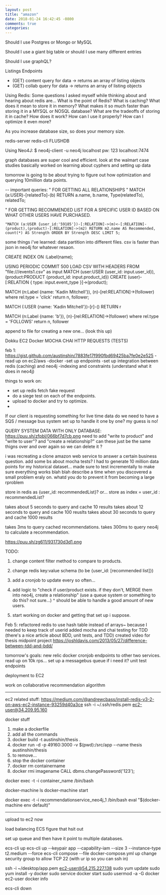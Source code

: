 ```yaml
---
layout: post
title: "amazon"
date: 2018-01-24 16:42:45 -0800
comments: true
categories:
---
```

Should I use Postgres or Mongo or MySQL

Should I use a giant big table or should I use many different entries

Should I use graphQL?

Listings Endpoints
  - (GET) content query for data  -> returns an array of listing objects
  - (GET) collab query for data -> returns an array of listing objects

<!-- more -->


Using Redis:
Some questions I asked myself while thinking about and hearing about redis are...
What is the point of Redis?
What is caching?
What does it mean to store it in memory?
What makes it so much faster than storing it in a MYSQL or NOSQL database?
What are the tradeoffs of storing it in cache?
How does it work?
How can I use it properly?
How can I optimize it even more?

As you increase database size, so does your memory size.

redis-server
redis-cli
FLUSHDB

Using Neo4J:
$ neo4j-client -u neo4j localhost
pw: 123
localhost:7474

graph databases are super cool and efficient.
look at the walmart case studies
basically worked on learning about cyphers and setting up data

tomorrow is going to be about trying to figure out how optimization and querying 10million data points.

--
important queries:
" FOR GETTING ALL RELATIONSHIPS "
MATCH (a:USER)-[relatedTo]-(b) RETURN a.name, b.name, Type(relatedTo), relatedTo;

" FOR GETTING RECOMMENDED LIST FOR A SPECIFIC USER ID BASED ON WHAT OTHER USERS HAVE PURCHASED.
```
"MATCH (a:USER {user_id:'59185'})-[:RELATION]->(m)<-[:RELATION]-(product),(product)-[:RELATION]->(m2) RETURN m2.name AS Recommended, count(*) AS Strength ORDER BY Strength DESC LIMIT 5;
```


some things i've learned:
data partition into different files.
csv is faster than json in neo4j for whatever resaon.

CREATE INDEX ON :Label(name);

USING PERIODIC COMMIT 500
LOAD CSV WITH HEADERS FROM "file:///events1.csv" as input
MATCH (user:USER  {user_id: input.user_id}), (product:PRODUCT {product_id: input.product_id})
CREATE (user)-[:RELATION { type: input.event_type }]->(product);

MATCH (n:Label {name: 'Kadin Mitchell'}),
(n)-[rel:RELATION]->(follower)
where rel.type = 'click'
return n, follower;

MATCH (:USER {name: 'Kadin Mitchell'})-[r]-()
RETURN r

MATCH (n:Label {name: 'b'}),
(n)-[rel:RELATION]->(follower)
where rel.type = 'FOLLOWS'
return n, follower

append to file for creating a new one... (look this up)

Dokku
EC2
Docker
MOCHA CHAI HTTP REQUESTS (TESTS)

feb 1:
https://gist.github.com/austinshin/7883fe17f990fbd69425ba7fe0e2e525
-read up on ec2/aws
-docker
-set up endpoints
-set up integration between redis (caching) and neo4j
-indexing and constraints (understand what it does in neo4j)

things to work on:
- set up redis fetch fake request
- do a siege test on each of the endpoints.
- upload to docker and try to optimize.
-

If our client is requesting something for live time data do we need to have a SQS / message bus system set up to handle it one by one?
my guess is no!

QUERY SYSTEM DATA WITH ONLY DATABASE:
https://puu.sh/zfpbl/066bf7d7cb.png
need to add "write to product" and "write to user"?
 and "create a relationship?"
 can these just be the same thigns over and over again so we can delete it ?


i was recreating a clone amazon web service to answer a certain business question.
add some bs about mocha tests?
I had to generate 10 million data points for my historical dataset...
made sure to test incrementally
to make sure everything works
blah blah
describe  a time when you discovered a small problem eraly on. whatd you do to prevent it from becoming a large rproblem

store in redis as {user_id: recommendedList}?
or... store as index = user_id : recommendedList?


takes about 5 seconds to query and cache 10 results
takes about 12 seconds to query and cache 100 reuslts
takes about 30 seconds to query and cache 1000 results

takes 3ms to query cached recommendations.
takes 300ms to query neo4j to calculate a recommendation.

https://puu.sh/zg611/931730d3d1.png


TODO:
1. change content filter method to compare to products.
2. change redis key:value schema (to be {user_id: [recommended list]})
3. add a cronjob to update every so often...
4. add logic to "check if user/product exists. if they don't, MERGE them into neo4j, create a relationship" (use a queue system or something to do this? not sure...)
^ should be able to handle a good amount of new users.

5. start working on docker and getting that set up i suppose.

Feb 5:
refactored redis to use hash table instead of arrays~ because I needed to keep track of userid
added mocha and chai testing for TDD (there's a nice article about BDD, unit tests, and TDD)
created video for thesis midpoint project
https://joshldavis.com/2013/05/27/difference-between-tdd-and-bdd/

tomorrow's goals:
new relic
docker
cronjob endpoints to other two services.
read up on 10k rps...
set up a messagebus queue if i need it?
unit test endpoints

deployment to EC2

work on collaborative recommendation algorithm


-------------
ec2 related stuff:
https://medium.com/@andrewcbass/install-redis-v3-2-on-aws-ec2-instance-93259d40a3ce
ssh -i ~/.ssh/redis.pem ec2-user@34.209.95.160

docker stuff

1. make a dockerfile
2. add all the commands
3. docker build -t austinshin/thesis .
4. docker run -d -p 49160:3000 -v $(pwd):/src/app --name thesis austinshin/thesis
5. to remove...
6. stop the docker container
7. docker rm containername
8. docker rmi imagename
CALL dbms.changePassword('123');


docker exec -t -i container_name /bin/bash

docker-machine ls
docker-machine start

docker exec -t -i recommendationservice_neo4j_1 /bin/bash
eval "$(docker-machine env default)"

----------------------------------
upload to ec2 now

load balancing
ECS
figure that hsit out

set up queue and then have it point to multiple databases.

ecs-cli up
ecs-cli up --keypair app --capability-iam --size 3 --instance-type t2.medium --force
ecs-cli compose --file docker-compose.yml up
change security group to allow TCP 22 (with ur ip so you can ssh in)

ssh -i ~/desktop/app.pem ec2-user@54.215.227.138
sudo yum update
sudo yum install -y docker
sudo service docker start
sudo usermod -a -G docker ec2-user
docker info


ecs-cli down
